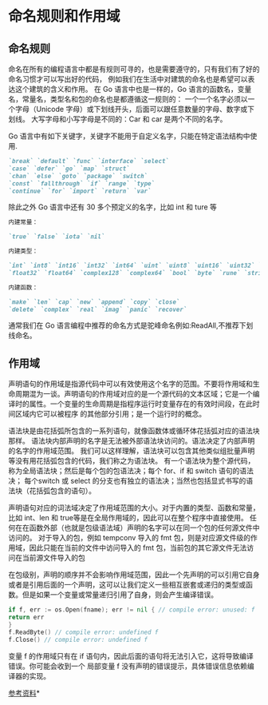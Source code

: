 # 命名规则和作用域

## 命名规则

命名在所有的编程语言中都是有规则可寻的，也是需要遵守的，只有我们有了好的命名习惯才可以写出好的代码，
例如我们在生活中对建筑的命名也是希望可以表达这个建筑的含义和作用。
在 Go 语言中也是一样的，Go 语言的函数名，变量名，常量名，类型名和包的命名也是都遵循这一规则的：
一个一个名字必须以一个字母（Unicode 字母）或下划线开头，后面可以跟任意数量的字母、数字或下划线。
大写字母和小写字母是不同的：Car 和 car 是两个不同的名字。

Go 语言中有如下关键字，关键字不能用于自定义名字，只能在特定语法结构中使用.

```markdown
`break` `default` `func` `interface` `select`
`case` `defer` `go` `map` `struct`
`chan` `else` `goto` `package` `switch`
`const` `fallthrough` `if` `range` `type`
`continue` `for` `import` `return` `var`
```

除此之外 Go 语言中还有 30 多个预定义的名字，比如 int 和 ture 等

```markdown
内建常量：

`true` `false` `iota` `nil`

内建类型：

`int` `int8` `int16` `int32` `int64` `uint` `uint8` `uint16` `uint32` `uint64` `uintptr`
`float32` `float64` `complex128` `complex64` `bool` `byte` `rune` `string` `error`

内建函数：

`make` `len` `cap` `new` `append` `copy` `close`
`delete` `complex` `real` `imag` `panic` `recover`
```

通常我们在 Go 语言编程中推荐的命名方式是驼峰命名例如:ReadAll,不推荐下划线命名。

## 作用域

声明语句的作用域是指源代码中可以有效使用这个名字的范围。不要将作用域和生命周期混为一谈。声明语句的作用域对应的是一个源代码的文本区域；它是一个编译时的属性。一个变量的生命周期是指程序运行时变量存在的有效时间段，在此时间区域内它可以被程序
的其他部分引用；是一个运行时的概念。

语法块是由花括弧所包含的一系列语句，就像函数体或循环体花括弧对应的语法块那样。
语法块内部声明的名字是无法被外部语法块访问的。语法决定了内部声明的名字的作用域范围。
我们可以这样理解，语法块可以包含其他类似组批量声明等没有用花括弧包含的代码，我们称之为语法块。
有一个语法块为整个源代码，称为全局语法块；然后是每个包的包语法决；每个 for、if 和 switch 语句的语法决；
每个switch 或 select 的分支也有独立的语法决；当然也包括显式书写的语法块（花括弧包含的语句）。

声明语句对应的词法域决定了作用域范围的大小。对于内置的类型、函数和常量，比如 int、len 和 true等是在全局作用域的，因此可以在整个程序中直接使用。
任何在在函数外部（也就是包级语法域）声明的名字可以在同一个包的任何源文件中访问的。
对于导入的包，例如 tempconv 导入的 fmt 包，则是对应源文件级的作用域，因此只能在当前的文件中访问导入的 fmt 包，当前包的其它源文件无法访问在当前源文件导入的包

在包级别，声明的顺序并不会影响作用域范围，因此一个先声明的可以引用它自身或者是引用后面的一个声明，这可以让我们定义一些相互嵌套或递归的类型或函数。但是如果一个变量或常量递归引用了自身，则会产生编译错误。

```go
if f, err := os.Open(fname); err != nil { // compile error: unused: f
return err
}
f.ReadByte() // compile error: undefined f
f.Close() // compile error: undefined f
```

变量 f 的作用域只有在 if 语句内，因此后面的语句将无法引入它，这将导致编译错误。你可能会收到一个
局部变量 f 没有声明的错误提示，具体错误信息依赖编译器的实现。

[参考资料](https://github.com/KeKe-Li/For-learning-Go-Tutorial/blob/master/src/chapter01/01.0.md)\*
